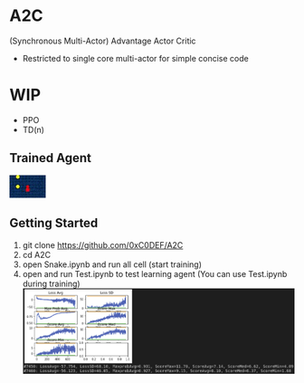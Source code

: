 # A2C
(Synchronous Multi-Actor) Advantage Actor Critic  
* Restricted to single core multi-actor for simple concise code

# WIP
* PPO
* TD(n)

## Trained Agent  
![Snake GIF](https://raw.githubusercontent.com/0xC0DEF/A2C/master/snake.gif)  

## Getting Started  
1. git clone https://github.com/0xC0DEF/A2C  
2. cd A2C  
3. open Snake.ipynb and run all cell (start training)  
4. open and run Test.ipynb to test learning agent (You can use Test.ipynb during training)  
![Training Visualization](https://raw.githubusercontent.com/0xC0DEF/A2C/master/visualization.png)  
